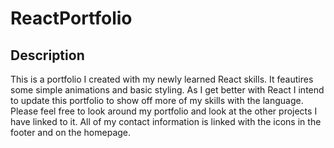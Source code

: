 # ReactPortfolio

## Description
This is a portfolio I created with my newly learned React skills. It feautires some simple animations and basic styling. As I get better with React I intend to update this portfolio to show off more of my skills with the language. Please feel free to look around my portfolio and look at the other projects I have linked to it. All of my contact information is linked with the icons in the footer and on the homepage.  
